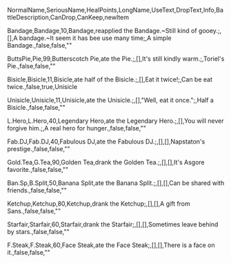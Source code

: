 NormalName,SeriousName,HealPoints,LongName,UseText,DropText,Info,BattleDescription,CanDrop,CanKeep,newItem

Bandage,Bandage,10,Bandage,reapplied the Bandage.~Still kind of gooey.;,[],A bandage.~It seem it has bee use many time;,A simple Bandage.,false,false,""

ButtsPie,Pie,99,Butterscotch Pie,ate the Pie.;,[],It's still kindly warm.;,Toriel's Pie.,false,false,""

Bisicle,Bisicle,11,Bisicle,ate half of the Bisicle.;,[],Eat it twice!;,Can be eat twice.,false,true,Unisicle

Unisicle,Unisicle,11,Unisicle,ate the Unisicle.;,[],"Well, eat it once.";,Half a Bisicle.,false,false,""

L.Hero,L.Hero,40,Legendary Hero,ate the Legendary Hero.;,[],You will never forgive him.;,A real hero for hunger.,false,false,""

Fab.DJ,Fab.DJ,40,Fabulous DJ,ate the Fabulous DJ.;,[],[],Napstaton's prestige.,false,false,""

Gold.Tea,G.Tea,90,Golden Tea,drank the Golden Tea.;,[],[],It's Asgore favorite.,false,false,""

Ban.Sp,B.Split,50,Banana Split,ate the Banana Split.;,[],[],Can be shared with friends.,false,false,""

Ketchup,Ketchup,80,Ketchup,drank the Ketchup;,[],[],A gift from Sans.,false,false,""

Starfair,Starfair,60,Starfair,drank the Starfair;,[],[],Sometimes leave behind by stars.,false,false,""

F.Steak,F.Steak,60,Face Steak,ate the Face Steak;,[],[],There is a face on it.,false,false,""
